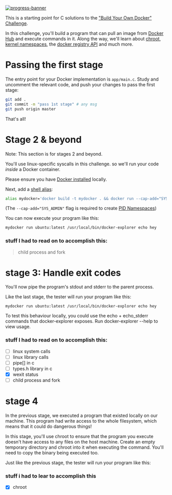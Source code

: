[![progress-banner](https://backend.codecrafters.io/progress/docker/0c8c1350-0f47-4657-9f6f-0cd1b5d6f364)](https://app.codecrafters.io/users/shawn-phy?r=2qF)

This is a starting point for C solutions to the
["Build Your Own Docker" Challenge](https://codecrafters.io/challenges/docker).

In this challenge, you'll build a program that can pull an image from
[Docker Hub](https://hub.docker.com/) and execute commands in it. Along the way,
we'll learn about [chroot](https://en.wikipedia.org/wiki/Chroot),
[kernel namespaces](https://en.wikipedia.org/wiki/Linux_namespaces), the
[docker registry API](https://docs.docker.com/registry/spec/api/) and much more.


# Passing the first stage

The entry point for your Docker implementation is `app/main.c`. Study and
uncomment the relevant code, and push your changes to pass the first stage:

```sh
git add .
git commit -m "pass 1st stage" # any msg
git push origin master
```

That's all! 

# Stage 2 & beyond

Note: This section is for stages 2 and beyond.

You'll use linux-specific syscalls in this challenge. so we'll run your code
_inside_ a Docker container.

Please ensure you have [Docker installed](https://docs.docker.com/get-docker/)
locally.

Next, add a [shell alias](https://shapeshed.com/unix-alias/):

```sh
alias mydocker='docker build -t mydocker . && docker run --cap-add="SYS_ADMIN" mydocker'
```

(The `--cap-add="SYS_ADMIN"` flag is required to create
[PID Namespaces](https://man7.org/linux/man-pages/man7/pid_namespaces.7.html))

You can now execute your program like this:

```sh
mydocker run ubuntu:latest /usr/local/bin/docker-explorer echo hey
```

### stuff I  had to read on to accomplish this:
> child process and fork
>
# stage 3: Handle exit codes 
You'll now pipe the program's stdout and stderr to the parent process.

Like the last stage, the tester will run your program like this:
```
mydocker run ubuntu:latest /usr/local/bin/docker-explorer echo hey
```
To test this behaviour locally, you could use the echo + echo_stderr commands that docker-explorer exposes. Run docker-explorer --help to view usage.

### stuff I  had to read on to accomplish this:
- [ ] linux system calls
- [ ] linux library calls
- [ ] pipe[] in c
- [ ] types.h library in c
- [x] wexit status
- [ ] child process and fork 

# stage 4
In the previous stage, we executed a program that existed locally on our machine. This program had write access to the whole filesystem, which means that it could do dangerous things!

In this stage, you'll use chroot to ensure that the program you execute doesn't have access to any files on the host machine. Create an empty temporary directory and chroot into it when executing the command. You'll need to copy the binary being executed too.

Just like the previous stage, the tester will run your program like this:


### stuff i had to  lear to accomplish this 
- [x] chroot
